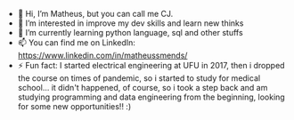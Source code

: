 - 👋 Hi, I’m Matheus, but you can call me CJ.
- 👀 I’m interested in improve my dev skills and learn new thinks
- 🌱 I’m currently learning python language, sql and other stuffs
- 📫 You can find me on LinkedIn: https://www.linkedin.com/in/matheussmends/
- ⚡ Fun fact: I started electrical engineering at UFU in 2017, then i dropped the course on times of pandemic, so i started to study for medical school... it didn't happened, of course, so i took a step back and am studying programming and data engineering from the beginning, looking for some new opportunities!! :)
<!---
matheussmends/matheussmends is a ✨ special ✨ repository because its `README.md` (this file) appears on your GitHub profile.
You can click the Preview link to take a look at your changes.
--->
